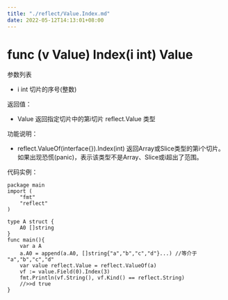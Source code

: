 ```yaml
---
title: "./reflect/Value.Index.md"
date: 2022-05-12T14:13:01+08:00
---
```

# func (v Value) Index(i int) Value

参数列表

- i int 切片的序号(整数)

返回值：

- Value 返回指定切片中的第i切片 reflect.Value 类型

功能说明：

- reflect.ValueOf(interface{}).Index(int)  返回Array或Slice类型的第i个切片。如果出现恐慌(panic)，表示该类型不是Array、Slice或i超出了范围。

代码实例：
	
	package main
	import (
	    "fmt"
	    "reflect"
	)
	
	type A struct {
		A0 []string
	}
	func main(){
		var a A
		a.A0 = append(a.A0, []string{"a","b","c","d"}...) //等介于 "a","b","c","d"
		var value reflect.Value = reflect.ValueOf(a)
		vf := value.Field(0).Index(3)
		fmt.Println(vf.String(), vf.Kind() == reflect.String)
		//>>d true
	}
